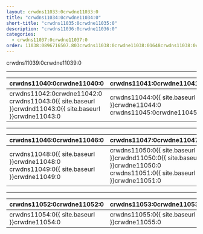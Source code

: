 ```yaml
---
layout: crwdns11033:0crwdne11033:0
title: "crwdns11034:0crwdne11034:0"
short-title: "crwdns11035:0crwdne11035:0"
description: "crwdns11036:0crwdne11036:0"
categories:
  - crwdns11037:0crwdne11037:0
order: 11038:0896716507.803crwdns11038:0crwdne11038:01648crwdns11038:0crwdne11038:0
---
```

crwdns11039:0crwdne11039:0

<hr />

| crwdns11040:0crwdne11040:0                                                                             | crwdns11041:0crwdne11041:0                                              |
| ------------------------------------------------------------------------------------------------------ | ----------------------------------------------------------------------- |
| crwdns11042:0crwdne11042:0 crwdns11043:0{{ site.baseurl }}crwdnd11043:0{{ site.baseurl }}crwdne11043:0 | crwdns11044:0{{ site.baseurl }}crwdne11044:0 crwdns11045:0crwdne11045:0 |

<hr />

| crwdns11046:0crwdne11046:0                                                                                         | crwdns11047:0crwdne11047:0                                                                                               |
| ------------------------------------------------------------------------------------------------------------------ | ------------------------------------------------------------------------------------------------------------------------ |
| crwdns11048:0{{ site.baseurl }}crwdne11048:0 crwdns11049:0{{ site.baseurl }}crwdne11049:0 &nbsp;&nbsp;&nbsp;&nbsp; | crwdns11050:0{{ site.baseurl }}crwdnd11050:0{{ site.baseurl }}crwdne11050:0 crwdns11051:0{{ site.baseurl }}crwdne11051:0 |

<hr />

| crwdns11052:0crwdne11052:0                   | crwdns11053:0crwdne11053:0                   |
| -------------------------------------------- | -------------------------------------------- |
| crwdns11054:0{{ site.baseurl }}crwdne11054:0 | crwdns11055:0{{ site.baseurl }}crwdne11055:0 |